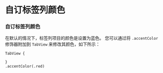 # 自订标签列颜色

### 自订标签列颜色

在默认的情况下，标签列项目的颜色是设置为蓝色。 您可以通过将 `.accentColor` 修饰器附加到 `TabView` 来修改其颜色，如下所示：

```
TabView {

}
.accentColor(.red)

```